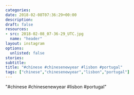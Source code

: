 ```yaml
---
categories:
date: 2018-02-08T07:36:29+00:00
description:
draft: false
resources:
- src: 2018-02-08_07-36-29_UTC.jpg
  name: "header"
layout: instagram
options:
  unlisted: false
stories:
subtitle:
title: "#chinese #chinesenewyear #lisbon #portugal"
tags: ["chinese","chinesenewyear","lisbon","portugal"]
---
```


"#chinese #chinesenewyear #lisbon #portugal"
